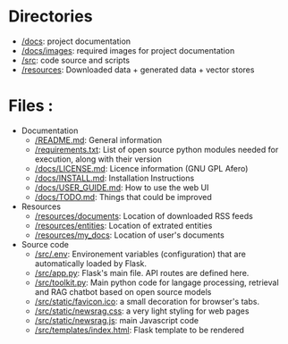 # Directories
* [/docs](/docs): project documentation
* [/docs/images](/docs/images): required images for project documentation
* [/src](/src): code source and scripts
* [/resources](/resources): Downloaded data + generated data + vector stores

# Files :
* Documentation
    * [/README.md](/README.md): General information
    * [/requirements.txt](/requirements.txt): List of open source python modules needed for execution, along with their version
    * [/docs/LICENSE.md](/docs/LICENSE.md): Licence information (GNU GPL Afero)
    * [/docs/INSTALL.md](/docs/INSTALL.md): Installation Instructions
    * [/docs/USER_GUIDE.md](/docs/USER_GUIDE.md): How to use the web UI
    * [/docs/TODO.md](/docs/TODO.md): Things that could be improved
* Resources
    * [/resources/documents](/resources/documents): Location of downloaded RSS feeds
    * [/resources/entities](/resources/entities): Location of extrated entities
    * [/resources/my_docs](/resources/my_docs): Location of user's documents
* Source code
    * [/src/.env](/src/.env): Environement variables (configuration) that are automatically loaded by Flask.
    * [/src/app.py](/src/app.py): Flask's main file. API routes are defined here.
    * [/src/toolkit.py](/src/toolkit.py): Main python code for langage processing, retrieval and RAG chatbot based on open source models
    * [/src/static/favicon.ico](/src/static/favicon.ico): a small decoration for browser's tabs.
    * [/src/static/newsrag.css](/src/static/newsrag.css): a very light styling for web pages
    * [/src/static/newsrag.js](/src/static/newsrag.css): main Javascript code
    * [/src/templates/index.html](/src/templates/index.html): Flask template to be rendered
    
    




    
